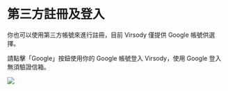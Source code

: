 # 第三方註冊及登入

你也可以使用第三方帳號來進行註冊，目前 Virsody 僅提供 Google 帳號供選擇。

請點擊「Google」按鈕使用你的 Google 帳號登入 Virsody，使用 Google 登入無須驗證信箱。

![](../.gitbook/assets/05.png)
